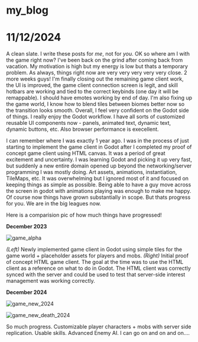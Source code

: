 # my_blog


# 11/12/2024


A clean slate. I write these posts for *me*, not for *you*. OK so where am I with the game right now? I've been back on the grind after coming back from vacation. My motivation is high but my energy is low but thats a temporary problem. 
As always, things right now are very very very very very close. 2 more weeks guys! I'm finally closing out the remaining game client work, the UI is improved, the game client connection screen is legit, and skill hotbars are working and tied to the correct keybinds (one day it will be remappable). I should have emotes working by end of day. 
I'm also fixing up the game world, I know how to blend tiles between biomes better now so the transition looks smooth. Overall, I feel very confident on the Godot side of things. I really enjoy the Godot workflow. I have all sorts of customized reusable UI components now - panels, animated text, dynamic text, dynamic buttons, etc. Also browser performance is execellent. 

I can remember where I was exactly 1 year ago. I was in the process of just starting to implement the game client in Godot after I completed my proof of concept game client using HTML canvas. It was a period of great excitement and uncertainty. I was learning Godot and picking it up very fast, but suddenly a new entire domain opened up beyond the networking/server programming I was mostly doing. Art assets, animations, instantiation, TileMaps, etc. It was overwhelming but I ignored most of it and focused on keeping things as simple as possible. Being able to have a guy move across the screen in godot with animations playing was enough to make me happy. Of course now things have grown substantially in scope. But thats progress for you. We are in the big leagues now. 

Here is a comparision pic of how much things have progressed!

**December 2023**

![game_alpha](https://github.com/user-attachments/assets/49588d43-b716-46cc-9e23-06161a04afdd)

*(Left)* Newly implemented game client in Godot using simple tiles for the game world + placeholder assets for players and mobs. *(Right)* Initial proof of concept HTML game client.
The goal at the time was to use the HTML client as a reference on what to do in Godot. The HTML client was correctly synced with the server and could be used to test that server-side interest management was working correctly.

**December 2024**

![game_new_2024](https://github.com/user-attachments/assets/135bea5f-0f65-490f-b9ca-bf856d9c7169)

![game_new_death_2024](https://github.com/user-attachments/assets/9964c2c3-0bd6-4bc0-a6c9-5aa9a5609717)

So much progress. Customizable player characters + mobs with server side replication. Usable skills. Advanced Enemy AI. I can go on and on and on....
